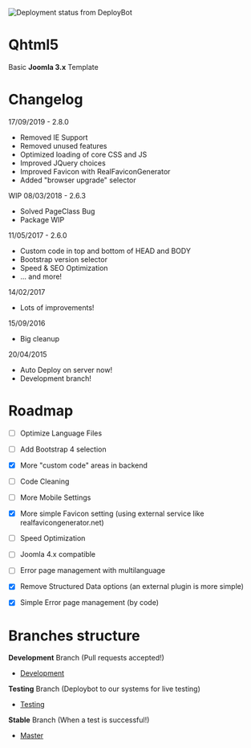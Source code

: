 ![Deployment status from DeployBot](https://quantility.deploybot.com/badge/77558060029390/84717.svg)

Qhtml5
======
Basic **Joomla 3.x** Template

Changelog
======

17/09/2019 - 2.8.0
- Removed IE Support
- Removed unused features
- Optimized loading of core CSS and JS
- Improved JQuery choices
- Improved Favicon with RealFaviconGenerator
- Added "browser upgrade" selector

WIP 08/03/2018 - 2.6.3
- Solved PageClass Bug
- Package WIP

11/05/2017 - 2.6.0
- Custom code in top and bottom of HEAD and BODY
- Bootstrap version selector
- Speed & SEO Optimization
- ... and more!

14/02/2017
- Lots of improvements!

15/09/2016
- Big cleanup

20/04/2015
- Auto Deploy on server now!
- Development branch!


Roadmap
======
- [ ] Optimize Language Files
- [ ] Add Bootstrap 4 selection
- [x] More "custom code" areas in backend
- [ ] Code Cleaning
- [ ] More Mobile Settings
- [x] More simple Favicon setting (using external service like realfavicongenerator.net)
- [ ] Speed Optimization
- [ ] Joomla 4.x compatible
- [ ] Error page management with multilanguage
- [x] Remove Structured Data options (an external plugin is more simple)
- [x] Simple Error page management (by code)


Branches structure
======

**Development** Branch (Pull requests accepted!)
- [Development](https://github.com/Quantility/qhtml5)

**Testing** Branch (Deploybot to our systems for live testing)
- [Testing](https://github.com/Quantility/qhtml5/tree/testing)

**Stable** Branch (When a test is successful!)
- [Master](https://github.com/Quantility/qhtml5/tree/master)







